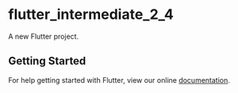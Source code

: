 # flutter_intermediate_2_4

A new Flutter project.

## Getting Started

For help getting started with Flutter, view our online
[documentation](https://flutter.io/).
